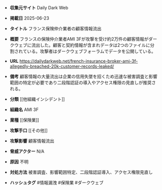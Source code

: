 - **収集元サイト**
Daily Dark Web

- **掲載日**
2025-06-23

- **タイトル**
フランス保険仲介業者の顧客情報流出

- **概要**
フランスの保険仲介業者AMI 3Fが攻撃を受け約2万件の顧客情報がダークウェブに流出した。顧客と契約情報が含まれデータは2つのファイルに分割されている。攻撃者はダークウェブフォーラムでデータを公開している。

- **URL**
https://dailydarkweb.net/french-insurance-broker-ami-3f-allegedly-breached-20k-customer-records-leaked/

- **備考**
顧客情報の大量流出は企業の信用失墜を招くため迅速な被害調査と影響範囲の特定が必要であり二段階認証の導入やアクセス権限の見直しが推奨される。

- **分類**
[[他組織インシデント]]

- **組織名**
AMI 3F

- **業種**
[[保険業]]

- **攻撃手口**
[[その他]]

- **攻撃影響**
顧客情報流出

- **脅威アクター**
N/A

- **原因**
不明

- **対処方法**
被害調査、影響範囲特定、二段階認証導入、アクセス権限見直し

- **ハッシュタグ**
#情報漏洩 #保険業 #ダークウェブ
